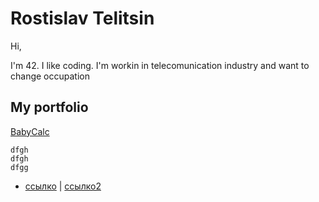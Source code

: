 # Rostislav Telitsin
Hi,

I'm 42. I like coding. I'm workin in telecomunication industry and want to change occupation

## My portfolio

[BabyCalc]()


~~~
dfgh
dfgh
dfgg
~~~



- [ссылко](https://www.youtube.com) | [ссылко2](https://youtu.be/d8fuCQ4IYC8)
